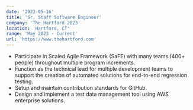 ```yaml
---
date: '2023-05-16'
title: 'Sr. Staff Software Engineer'
company: 'The Hartford 2023'
location: 'Hartford, CT'
range: 'May 2023 - Current'
url: 'https://www.thehartford.com'
---
```


- Participate in Scaled Agile Framework (SaFE) with many teams (400+ people) throughout multiple program increments.
- Function as the technical lead for multiple development teams to support the creation of automated solutions for end-to-end regression testing.
- Setup and maintain contribution standards for GitHub.
- Design and implement a test data management tool using AWS enterprise solutions.
